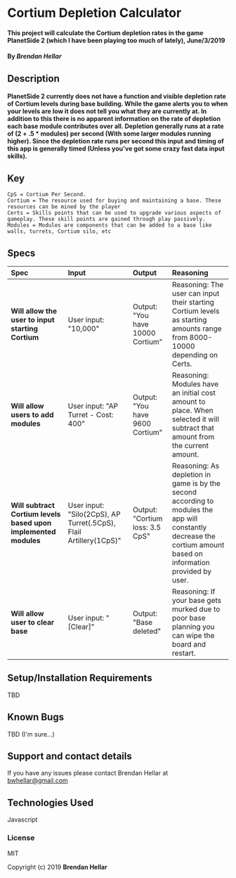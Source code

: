 # Cortium Depletion Calculator
#### This project will calculate the Cortium depletion rates in the game PlanetSide 2 (which I have been playing too much of lately), June/3/2019


#### By _**Brendan Hellar**_

## Description


#### PlanetSide 2 currently does not have a function and visible depletion rate of Cortium levels during base building.  While the game alerts you to when your levels are low it does not tell you what they are currently at.  In addition to this there is no apparent information on the rate of depletion each base module contributes over all. Depletion generally runs at a rate of (2 + .5 * modules) per second (With some larger modules running higher).  Since the depletion rate runs per second this input and timing of this app is generally timed (Unless you've got some crazy fast data input skills).

## Key
```
CpS = Cortium Per Second.
Cortium = The resource used for buying and maintaining a base. These resources can be mined by the player
Certs = Skills points that can be used to upgrade various aspects of gameplay. These skill points are gained through play passively.
Modules = Modules are components that can be added to a base like walls, turrets, Cortium silo, etc
 ```
## Specs
| Spec | Input | Output | Reasoning |
| :-------------     | :------------- | :------------- | :----------- |
| **Will allow the user to input starting Cortium** | User input: "10,000" | Output: "You have 10000 Cortium" | Reasoning: The user can input their starting Cortium levels as starting amounts range from 8000-10000 depending on Certs.|
| **Will allow users to add modules** | User input: "AP Turret - Cost: 400" | Output: "You have 9600 Cortium" | Reasoning: Modules have an initial cost amount to place.  When selected it will subtract that amount from the current amount. |
| **Will subtract Cortium levels based upon implemented modules** | User input: "Silo(2CpS), AP Turret(.5CpS), Flail Artillery(1CpS)" | Output: "Cortium loss: 3.5 CpS" | Reasoning: As depletion in game is by the second according to modules the app will constantly decrease the cortium amount based on information provided by user. |
| **Will allow user to clear base** | User input: "[Clear]" | Output: "Base deleted" | Reasoning: If your base gets murked due to poor base planning you can wipe the board and restart.|



## Setup/Installation Requirements

TBD


## Known Bugs

TBD (I'm sure...)

## Support and contact details

If you have any issues please contact Brendan Hellar at bwhellar@gmail.com

## Technologies Used

Javascript

### License

MIT

Copyright (c) 2019 **Brendan Hellar**
